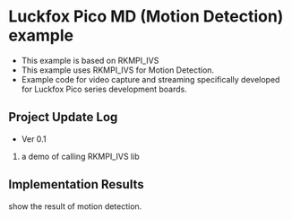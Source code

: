 # Luckfox Pico MD (Motion Detection) example

+ This example is based on RKMPI_IVS 
+ This example uses RKMPI_IVS for Motion Detection.
+ Example code for video capture and streaming specifically developed for Luckfox Pico series development boards.


## Project Update Log
+ Ver 0.1
1. a demo of calling RKMPI_IVS lib

## Implementation Results
show the result of motion detection.